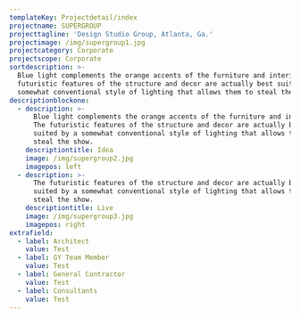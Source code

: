 ```yaml
---
templateKey: Projectdetail/index
projectname: SUPERGROUP
projecttagline: 'Design Studio Group, Atlanta, Ga.'
projectimage: /img/supergroup1.jpg
projectcategory: Corporate
projectscope: Corporate
sortdescription: >-
  Blue light complements the orange accents of the furniture and interior. The
  futuristic features of the structure and decor are actually best suited by a
  somewhat conventional style of lighting that allows them to steal the show.
descriptionblockone:
  - description: >-
      Blue light complements the orange accents of the furniture and interior.
      The futuristic features of the structure and decor are actually best
      suited by a somewhat conventional style of lighting that allows them to
      steal the show.
    descriptiontitle: Idea
    image: /img/supergroup2.jpg
    imagepos: left
  - description: >-
      The futuristic features of the structure and decor are actually best
      suited by a somewhat conventional style of lighting that allows them to
      steal the show.
    descriptiontitle: Live
    image: /img/supergroup3.jpg
    imagepos: right
extrafield:
  - label: Architect
    value: Test
  - label: GY Team Member
    value: Test
  - label: General Contractor
    value: Test
  - label: Consultants
    value: Test
---
```


